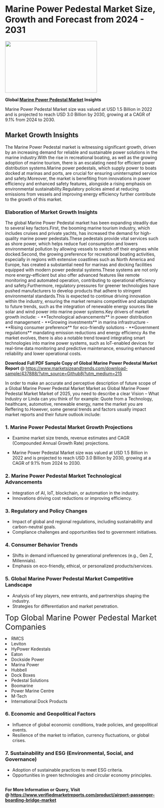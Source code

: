 <H1>Marine Power Pedestal Market Size, Growth and Forecast from 2024 - 2031</H1><img class="aligncenter size-medium wp-image-584254" src="https://thirdeyenews.in/wp-content/uploads/2024/09/Global-Market-Research-300x168.jpeg" alt="" width="300" height="168" /><p><strong>Global&nbsp;<a href="https://www.marketsizeandtrends.com/download-sample/437888/?utm_source=Github8j?utm_medium=215">Marine Power Pedestal Market</a> Insights</strong></p><p>Marine Power Pedestal Market size was valued at USD 1.5 Billion in 2022 and is projected to reach USD 3.0 Billion by 2030, growing at a CAGR of 9.1% from 2024 to 2030.</p><p><h2>Market Growth Insights</h2> The Marine Power Pedestal market is witnessing significant growth, driven by an increasing demand for reliable and sustainable power solutions in the marine industry.With the rise in recreational boating, as well as the growing adoption of marine tourism, there is an escalating need for efficient power distribution systems.Marine power pedestals, which supply power to boats docked at marinas and ports, are crucial for ensuring uninterrupted service and safety.Moreover, the market is benefiting from innovations in power efficiency and enhanced safety features, alongside a rising emphasis on environmental sustainability.Regulatory policies aimed at reducing emissions from vessels and improving energy efficiency further contribute to the growth of this market. <h3>Elaboration of Market Growth Insights</h3> The global Marine Power Pedestal market has been expanding steadily due to several key factors.First, the booming marine tourism industry, which includes cruises and private yachts, has increased the demand for high-quality marine power pedestals.These pedestals provide vital services such as shore power, which helps reduce fuel consumption and lowers environmental pollution by allowing vessels to switch off their engines while docked.Second, the growing preference for recreational boating activities, especially in regions with extensive coastlines such as North America and Europe, has created a substantial need for marinas and docking facilities equipped with modern power pedestal systems.These systems are not only more energy-efficient but also offer advanced features like remote monitoring and automated operation, contributing to operational efficiency and safety.Furthermore, regulatory pressures for greener technologies have pushed manufacturers to develop products that adhere to stringent environmental standards.This is expected to continue driving innovation within the industry, ensuring the market remains competitive and adaptable to future trends, such as the integration of renewable energy sources like solar and wind power into marine power systems.Key drivers of market growth include: - **Technological advancements** in power distribution and management - **Growing investments** in marina infrastructure - **Rising consumer preference** for eco-friendly solutions - **Government regulations** mandating emission reductions and energy efficiency As the market evolves, there is also a notable trend toward integrating smart technologies into marine power systems, such as IoT-enabled devices for real-time data monitoring and predictive maintenance, ensuring enhanced reliability and lower operational costs.</p><p><span class=""><strong>Download Full PDF Sample Copy of Global Marine Power Pedestal Market Report</strong> @ <a href="https://www.marketsizeandtrends.com/download-sample/437888/?utm_source=Github8j?utm_medium=215" target="_blank">https://www.marketsizeandtrends.com/download-sample/437888/?utm_source=Github8j?utm_medium=215</a></span></p><p>In order to make an accurate and perceptive description of future scope of a Global&nbsp;Marine Power Pedestal Market Market as Global&nbsp;Marine Power Pedestal Market Market of 2025, you need to describe a clear Vision &ndash; What Industry or Linda can you think of for example: Quote from a Technology, healthcare, automotive, renewable energy, name the market you are Reffering to.However, some general trends and factors usually impact market reports and their future outlook include:</p><h3>1.&nbsp;<strong>Marine Power Pedestal Market Growth Projections</strong></h3><ul><li>Examine market size trends, revenue estimates and CAGR (Compounded Annual Growth Rate) projections.</li><li><p>Marine Power Pedestal Market size was valued at USD 1.5 Billion in 2022 and is projected to reach USD 3.0 Billion by 2030, growing at a CAGR of 9.1% from 2024 to 2030.</p></li></ul><h3>2.&nbsp;<strong>Marine Power Pedestal Market Technological Advancements</strong></h3><ul><li>Integration of AI, IoT, blockchain, or automation in the industry.</li><li>Innovations driving cost reductions or improving efficiency.</li></ul><h3>3.&nbsp;<strong>Regulatory and Policy Changes</strong></h3><ul><li>Impact of global and regional regulations, including sustainability and carbon-neutral goals.</li><li>Compliance challenges and opportunities tied to government initiatives.</li></ul><h3>4.&nbsp;<strong>Consumer Behavior Trends</strong></h3><ul><li>Shifts in demand influenced by generational preferences (e.g., Gen Z, Millennials).</li><li>Emphasis on eco-friendly, ethical, or personalized products/services.</li></ul><h3>5.&nbsp;<strong>Global Marine Power Pedestal Market Competitive Landscape</strong></h3><ul><li>Analysis of key players, new entrants, and partnerships shaping the industry.</li><li>Strategies for differentiation and market penetration.</li></ul><p data-pm-slice="1 1 []"><span style="color: inherit; font-family: inherit; font-size: 25px;">Top Global Marine Power Pedestal Market Companies</span></p><div class="" data-test-id=""><p><li>RMCS</li><li> Leviton</li><li> HyPower Kedestals</li><li> Eaton</li><li> Dockside Power</li><li> Marina Power</li><li> Hubbell</li><li> Dock Boxes</li><li> Pedestal Solutions</li><li> Boomarine</li><li> Power Marine Centre</li><li> M-Tech</li><li> International Dock Products</li></p></div><h3>6.&nbsp;<strong>Economic and Geopolitical Factors</strong></h3><ul><li>Influence of global economic conditions, trade policies, and geopolitical events.</li><li>Resilience of the market to inflation, currency fluctuations, or global crises.</li></ul><h3>7.&nbsp;<strong>Sustainability and ESG (Environmental, Social, and Governance)</strong></h3><ul><li>Adoption of sustainable practices to meet ESG criteria.</li><li>Opportunities in green technologies and circular economy principles.</li></ul><h2><strong style="font-size: 14px;">For More Information or Query, Visit @&nbsp;</strong><a style="background-color: #ffffff; font-size: 14px;" href="https://www.marketsizeandtrends.com/report/marine-power-pedestal-market/" target="_blank">https://www.verifiedmarketreports.com/product/airport-passenger-boarding-bridge-market</a></h2>